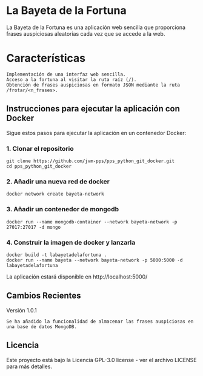 # La Bayeta de la Fortuna

La Bayeta de la Fortuna es una aplicación web sencilla que proporciona frases auspiciosas aleatorias cada vez que se accede a la web.


# Características

    Implementación de una interfaz web sencilla.
    Acceso a la fortuna al visitar la ruta raíz (/).
    Obtención de frases auspiciosas en formato JSON mediante la ruta /frotar/<n_frases>.


## Instrucciones para ejecutar la aplicación con Docker

Sigue estos pasos para ejecutar la aplicación en un contenedor Docker:

### 1. Clonar el repositorio

    git clone https://github.com/jvm-pps/pps_python_git_docker.git
    cd pps_python_git_docker

### 2. Añadir una nueva red de docker

    docker network create bayeta-network

### 3. Añadir un contenedor de mongodb

    docker run --name mongodb-container --network bayeta-network -p 27017:27017 -d mongo

### 4. Construir la imagen de docker y lanzarla

    docker build -t labayetadelafortuna .
    docker run --name bayeta --network bayeta-network -p 5000:5000 -d labayetadelafortuna

La aplicación estará disponible en http://localhost:5000/

## Cambios Recientes
Versión 1.0.1

    Se ha añadido la funcionalidad de almacenar las frases auspiciosas en una base de datos MongoDB.


## Licencia

Este proyecto está bajo la Licencia GPL-3.0 license - ver el archivo LICENSE para más detalles.



